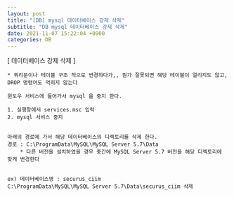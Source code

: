 ```yaml
---
layout: post
title: "[DB] mysql 데이터베이스 강제 삭제"
subtitle: "DB mysql 데이터베이스 강제 삭제"
date: 2021-11-07 15:22:04 +0900
categories: DB
---
```

[ 데이터베이스 강제 삭제 ] 

	* 쿼리문이나 테이블 구조 적으로 변경하다가,, 뭔가 잘못되면 해당 테이블이 열리지도 않고,
	DROP 명령어도 먹히지 않는다

	윈도우 서비스에 들어가서 mysql 을 중지 한다.
	
	1. 실행창에서 services.msc 입력
	2. mysql 서비스 중지


	아래의 경로에 가서 해당 데이터베이스의 디렉토리를 삭제 한다.
	경로 : C:\ProgramData\MySQL\MySQL Server 5.7\Data
		* 다른 버전을 설치하였을 경우 중간에 MySQL Server 5.7 버전을 해당 디렉토리에 맞게 변경한다
	

	ex) 데이터베이스명 : securus_ciim
	C:\ProgramData\MySQL\MySQL Server 5.7\Data\securus_ciim 삭제
